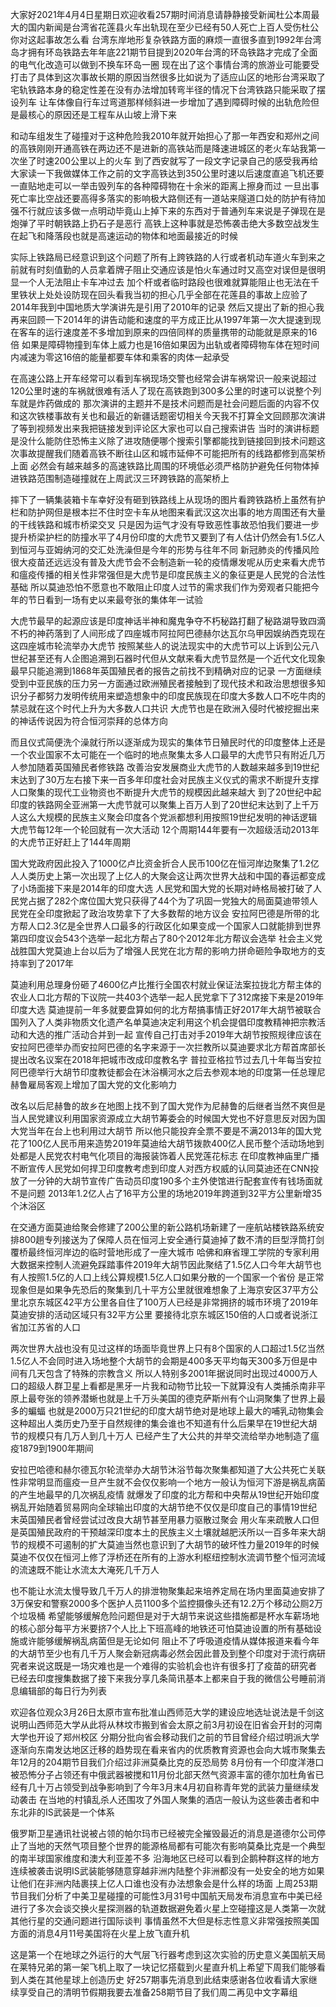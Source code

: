 大家好2021年4月4日星期日欢迎收看257期时间消息请静静接受新闻杜公本周最大的国内新闻是台湾省花莲县火车出轨现在至少已经有50人死亡上百人受伤杜公你对这起事故怎么看
台湾东岸地形复杂铁路方面的麻烦一直很多直到1992年台湾岛才拥有环岛铁路去年年底221期节目提到2020年台湾的环岛铁路才完成了全面的电气化改造可以做到不换车环岛一圈
现在出了这个事情台湾的旅游业可能要受打击了具体到这次事故长期的原因当然很多比如说为了适应山区的地形台湾采取了宅轨铁路本身的稳定性差在没有办法增加转弯半径的情况下台湾铁路只能采取了摆设列车
让车体像自行车过弯道那样倾斜进一步增加了遇到障碍时候的出轨危险但是最核心的原因还是工程车从山坡上滑下来

和动车组发生了碰撞对于这种危险我2010年就开始担心了那一年西安和郑州之间的高铁刚刚开通高铁在两边还不是进新的高铁站而是降速进城区的老火车站我第一次坐了时速200公里以上的火车
到了西安就写了一段文字记录自己的感受我再给大家读一下我做媒体工作之前的文字高铁达到350公里时速以后速度直追飞机还要一直贴地走可以一举击毁列车的各种障碍物在十余米的距离上擦身而过
一旦出事死亡率比空战还要高得多落实的影响极大路侧还有一道站来隧道口处的防护有待加强不行就应该多做一点明动毕竟山上掉下来的东西对于普通列车来说是子弹现在是炮弹了平时朝铁路上扔石子是恶行
高铁上这种事就是恐怖袭击绝大多数空战发生在起飞和降落段也就是高速运动的物体和地面最接近的时候

实际上铁路局已经意识到这个问题了所有上跨铁路的人行或者机动车道火车到来之前就有时刻值勤的人员拿着牌子阻止交通应该是怕火车通过时又高空对误但是很明显一个人无法阻止卡车冲过去
加个杆或者临时路段也很难就算能阻止也无法在千里铁状上处处设防现在回头看我当初的担心几乎全部在花莲县的事故上应验了2014年我到中国地质大学演讲先是引用了2010年的记录
然后又提出了新的担心我再来回顾一下2014年的讲告动能和速度的平方成正比从1997年第一次大提速到现在客车的运行速度差不多增加到原来的四倍同样的质量携带的动能就是原来的16倍
如果是障碍物撞到车体上威力也是16倍如果因为出轨或者障碍物车体在短时间内减速为零这16倍的能量都要车体和乘客的肉体一起承受

在高速公路上开车经常可以看到车祸现场交警也经常会讲车祸常识一般来说超过120公里时速的车祸就很难有活人了现在高铁跑到300多公里的时速可以说整个列车就是炸药做成的
那次演讲的主题并不是技术问题而是社会问题后面的内容不仅和这次铁楼事故有关也和最近的新疆话题密切相关今天我不打算全文回顾那次演讲了等到视频发出来我把链接发到评论区大家也可以自己搜索讲告
当时的演讲标题是没什么能防住恐怖主义除了进攻随便哪个搜索引擎都能找到链接回到技术问题这次事故提醒我们随着高铁不断往山区和城市延伸不可能把所有的线路都修到高架桥上面
必然会有越来越多的高速铁路比周围的环境低必须严格防护避免任何物体掉进铁路范围制造碰撞就在上周武汉三环跨铁路的高架桥上

摔下了一辆集装箱卡车幸好没有砸到铁路线上从现场的图片看跨铁路桥上虽然有护栏和防护网但是根本拦不住时空卡车从地图来看武汉这次出事的地方周围还有大量的干线铁路和城市桥梁交叉
只是因为运气才没有导致恶性事故恐怕我们要进一步提升桥梁护栏的防撞水平了4月份印度的大虎节又要到了有人估计仍然会有1.5亿人到恒河与亚姆纳河的交汇处洗澡但是今年的形势与往年不同
新冠肺炎的传播风险很大疫苗还远远没有普及大虎节会不会制造新一轮的疫情爆发呢从历史来看大虎节和瘟疫传播的相关性非常强但是大虎节是印度民族主义的象征更是人民党的合法性基础
所以莫迪恐怕不愿意也不敢阻止印度人过节的需求我们作为旁观者只能把今年的节日看到一场有史以来最夸张的集体年一试验

大虎节最早的起源应该是印度神话半神和魔鬼争夺不朽秘路打翻了秘路湖导致四滴不朽的神药落到了人间形成了四座城市阿拉阿巴德赫尔达瓦尔乌甲因娱纳西克现在这四座城市轮流举办大虎节
按照某些人的说法现实中的大虎节可以上诉到公元八世纪甚至还有人企图追溯到石器时代但从文献来看大虎节显然是一个近代文化现象最早只能追溯到1868年英国殖民者的报告之前找不到精确对应的记录
一方面继续受到中亚民族的压力另一方面通过欧洲殖民者接触到了现代技术和政治思想很多知识分子都努力发明传统用来塑造想象中的印度民族现在印度大多数人口不吃牛肉的禁忌就在这个时代上升为大多数人口共识
大虎节也是在欧洲入侵时代被挖掘出来的神话传说因为符合恒河崇拜的总体方向

而且仪式简便洗个澡就行所以逐渐成为现实的集体节日殖民时代的印度整体上还是一个农业国家不太可能在一个临时的地点聚集太多人口最早的大虎节只有附近几万人参加随着英国殖民者修铁路
改善治安发展商业大虎节的人数越来越多到19世纪末达到了30万左右接下来一百多年印度社会对民族主义仪式的需求不断提升支撑人口聚集的现代工业物资也不断提升大虎节的规模因此越来越大
到了20世纪中起印度的铁路网全亚洲第一大虎节就可以聚集上百万人到了20世纪末达到了上千万人这么大规模的民族主义聚会印度各个党派都想利用按照19世纪发明的神话逻辑大虎节每12年一个轮回就有一次大活动
12个周期144年要有一次超级活动2013年的大虎节正好赶上了144年周期

国大党政府因此投入了1000亿卢比资金折合人民币100亿在恒河岸边聚集了1.2亿人人类历史上第一次出现了上亿人的大聚会这让两次世界大战和中国的春运都变成了小场面接下来是2014年的印度大选
人民党和国大党的长期对峙格局被打破了人民党占据了282个席位国大党只获得了44个为了巩固一党独大的局面莫迪带领人民党在全印度掀起了政治攻势拿下了大多数帮的地方议会
安拉阿巴德是所带的北方帮人口2.3亿是全世界人口最多的行政区化如果变成一个国家人口就能排到世界第四印度议会543个选举一起北方帮占了80个2012年北方帮议会选举
社会主义党战胜国大党莫迪上台以后为了增强人民党在北方帮的影响力拼命砸险争取地方的支持率到了2017年

莫迪利用总理身份砸了4600亿卢比推行全国农村就业保证法案拉拢北方帮主体的农业人口北方帮的下议院一共403个选举一起人民党拿下了312席接下来是2019年印度大选
莫迪提前一年多就要盘算如何的北方帮搞事情正好2017年大胡节被联合国列入了人类非物质文化遗产名单莫迪决定利用这个机会提倡印度教精神把宗教活动和大选的推广活动合并到一起
宣传自己打击对手2019年大胡节按照规律应该在安拉阿巴德举办而安拉阿巴德的名字来源于一次拦教所以莫迪要求北方帮首席部长提出改名议案在2018年把城市改成印度教名字
普拉亚格拉节过去几十年每当安拉阿巴德举行大胡节印度教徒都会在沐浴横河水之后去参观本地的印度第一任总理尼赫鲁雇局客观上增加了国大党的文化影响力

改名以后尼赫鲁的故乡在地图上找不到了国大党作为尼赫鲁的后继者当然不爽但是当人民党建议利用国家资源成立大胡节筹委会的时候国大党也不好意思反对因为国大党当年在台上也利用过大胡节
所以他只能投弃全票不要是不满2013年的国大党花了100亿人民币用来造势2019年莫迪给大胡节拨款400亿人民币整个活动场地到处都是人民党农村电气化项目的海报装饰着人民党莲花标志
在印度教神庙里广播不断宣传人民党如何捍卫印度教考虑到印度人对西方权威的认同莫迪还在CNN投放了一分钟的大胡节宣传广告动员印度190多个主外使馆进行配套宣传有钱场面就不是问题
2013年1.2亿人占了16平方公里的场地2019年跨道到32平方公里新增35个沐浴区

在交通方面莫迪给聚会修建了200公里的新公路机场新建了一座航站楼铁路系统安排800趟专列接送为了保障人员在恒河上安全通行莫迪掉了数不清的巨型浮筒打剑覆桥最终恒河岸边的临时营地形成了一座大城市
哈佛和麻省理工学院的专家利用大数据来控制人流避免踩踏事件2019年大胡节因此聚结了1.5亿人口今年大胡节也有人按照1.5亿的人口上线公算规模1.5亿人口如果分散的一个国家一个省份
是正常现象但是如果争先恐后的聚集到几十平方公里就很难想象了上海京安区37平方公里北京东城区42平方公里各自住了100万人已经是非常拥挤的城市环境了2019年莫迪安排的活动区域只有32平方公里
要接待北京东城区150倍的人口或者说浙江省加江苏省的人口

两次世界大战也没有见过这样的场面毕竟世界上只有8个国家的人口超过1.5亿当然1.5亿人不会同时进入场地整个大胡节的会期是400多天平均每天300多万但是中间有几天包含了特殊的宗教含义
所以人特别多2001年据说同时出现过4000万人口的超级人群卫星上看都是黑牙一片我和动物节比较一下就算没有人类捕杀南非平原上最夸张的领养潜蜥也就是上千万头美国的德克萨斯州有个山洞聚集了世界上最多的蝙蝠
也就是2000万只21世纪的印度大胡节绝对是地球上最大的哺乳动物集会这种超出人类历史乃至于自然规律的集会谁也不知道有什么后果早在19世纪大胡节的规模只有几万人到几十万人
已经产生了大公共的并举交流给举办地制造了瘟疫1879到1900年期间

安拉巴哈德和赫尔德瓦尔轮流举办大胡节沐浴节每次聚集都知道了大公共死亡关联性非常明显而瘟疫一旦产生就不会仅仅影响一个地方一般认为恒河下游是祸乱病菌的产生地最早的几次祸乱疫情
就爆发了印度的北方帮和中央帮从19世纪开始印度祸乱开始随着贸易网向全球输出印度的大胡节绝不仅仅是印度自己的事情19世纪末英国殖民者曾经尝试过改良大胡节甚至用暴力驱散过聚会
用火车来疏散人口但是英国殖民政府的干预越深印度本土的民族主义土壤就越肥沃所以一百多年来大胡节的规模不可遏制的扩大莫迪当然也意识到了大胡节的破坏性力量2019年的时候
莫迪不仅仅在恒河上修了浮桥还在所有的上游水利枢纽控制水流调节整个恒河流域的流速既不能让水流太大淹死几千万人

也不能让水流太慢导致几千万人的排泄物聚集起来培养定局在场内里面莫迪安排了3万保安和警察2000多个医护人员1100多个监控摄像头还有12.2万个移动公厕2万个垃圾桶
希望能够缓解危险问题但是对于大胡节来说这些措施都是杯水车薪场地的核心部分每平方米要挤7个人比上下班高峰的地铁还可怕莫迪设置的所有基础设施或许能够缓解祸乱病菌但是无论如何
阻止不了呼吸道疫情从媒体报道来看今年的大胡节至少也有几千万人聚会新冠病毒必然会因此普及到整个印度对于流行病研究者来说这既是一场灾难也是一个难得的实验机会也许有很多打了疫苗的研究者
已经去印度搜集数据了接下来我分享几条简讯基本上都来自于我的微信公号睡前消息编辑部的每日行为列表

欢迎各位观众3月26日太原市宣布批准山西师范大学的建设应地选址说法是千剑这说明山西师范大学从此将从林坟市搬到省会太原之前3月初设在旧省会开封的河南大学也开设了郑州校区
分期分批向省会移动我们之前的节目曾经介绍过明派大学逐渐向东南发达地区迁移的趋势现在看来省内的优质教育资源也会向大城市聚集去年12月的204期节目我们介绍过非洲莫桑比克的反恐局势
8月份有一个印度洋港口被恐怖分子占领还有中俄武器被搅和11月份北部天然气资源丰富的德尔加杜角省已经有几十万占领受到战争影响到了今年3月末4月初自称青年党的武装力量继续发动袭击
在当地的村镇乱杀人还围攻了外国人聚集的酒店一般认为这些袭击者和中东北非的IS武装是一个体系

俄罗斯卫星通讯社说被占领的帕尔玛市已经被完全摧毁最近的消息是道德尔公司停止了当地的天然气项目整个世界的能源格局都有可能次有影响莫桑比克是一个典型的南半球国家维度和澳大利亚差不多
沿海地区已经可以看到企鹅种群这样的地方连续被袭击说明IS武装能够随意穿越非洲内陆整个非洲都没有一处安全的地方如果让他们在非洲内陆裹挟上亿人口谁也没有办法想象会是什么样的场面
上周253期节目我们分析了中美卫星碰撞的可能性3月31号中国航天局发布消息宣布中美已经进行了多次会谈交换火星探测器的轨道数据避免着火星上空碰撞这是人类第一次就其他行星的交通问题进行国际谈判
事情虽然不大但是标志性意义非常强按照美国方面的消息4月11号美国将在火星上放飞直升机

这是第一个在地球之外运行的大气层飞行器考虑到这次实验的历史意义美国航天局在莱特兄弟的第一架飞机上取了一块记忆搭载到火星直升机上希望下周我们能够看到人类在其他星球上创造历史
好257期事先消息到此结束感谢各位收看请大家继续享受自己的清明节假期我要去准备258期节目了我们周二再见中文字幕组